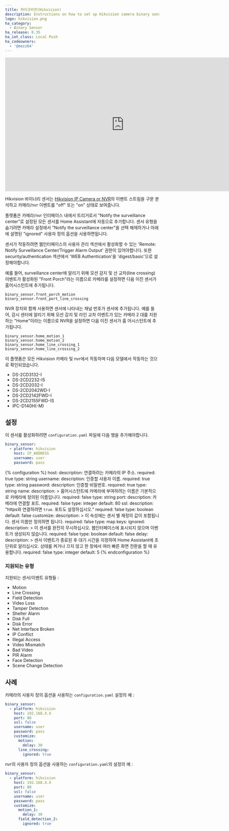 ```yaml
---
title: 하이크비전(Hikvision)
description: Instructions on how to set up Hikvision camera binary sensors within Home Assistant.
logo: hikvision.png
ha_category:
  - Binary Sensor
ha_release: 0.35
ha_iot_class: Local Push
ha_codeowners:
  - '@mezz64'
---
```


<div class='videoWrapper'>
<iframe width="776" height="437" src="https://www.youtube.com/embed/SV0wSEtDKlY" frameborder="0" allow="accelerometer; autoplay; encrypted-media; gyroscope; picture-in-picture" allowfullscreen></iframe>
</div>

Hikvision 바이너리 센서는 [Hikvision IP Camera or NVR](https://www.hikvision.com/)의 이벤트 스트림을 구문 분석하고 카메라/nvr 이벤트를 "off" 또는 "on" 상태로 보여줍니다. 

플랫폼은 카메라/nvr 인터페이스 내에서 트리거로서 "Notify the surveillance center"로 설정된 ​​모든 센서를 Home Assistant에 자동으로 추가합니다.
센서 유형을 숨기려면 카메라 설정에서 "Notify the surveillance center"을 ​​선택 해제하거나 아래에 설명된 "ignored" 사용자 정의 옵션을 사용하면됩니다.

<div class='note'>
센서가 작동하려면 웹인터페이스의 사용자 관리 섹션에서 활성화할 수 있는 'Remote: Notify Surveillance Center/Trigger Alarm Output' 권한이 있어야합니다.
또한 security/authentication 섹션에서 'WEB Authentication'을 'digest/basic'으로 설정해야합니다.
</div>

예를 들어, surveillance center에 알리기 위해 모션 감지 및 선 교차(line crossing) 이벤트가 활성화된 "Front Porch"라는 이름으로 카메라를 설정하면 다음 이진 센서가 홈어시스턴트에 추가됩니다.

```text
binary_sensor.front_porch_motion
binary_sensor.front_port_line_crossing
```

NVR 장치와 함께 사용하면 센서에 나타내는 채널 번호가 센서에 추가됩니다. 예를 들어, 감시 센터에 알리기 위해 모션 감지 및 라인 교차 이벤트가 있는 카메라 2 대를 지원하는 "Home"이라는 이름으로 NVR을 설정하면 다음 이진 센서가 홈 어시스턴트에 추가됩니다.

```text
binary_sensor.home_motion_1
binary_sensor.home_motion_2
binary_sensor.home_line_crossing_1
binary_sensor.home_line_crossing_2
```

이 플랫폼은 모든 Hikvision 카메라 및 nvr에서 작동하며 다음 모델에서 작동하는 것으로 확인되었습니다.

- DS-2CD3132-I
- DS-2CD2232-I5
- DS-2CD2032-I
- DS-2CD2042WD-I
- DS-2CD2142FWD-I
- DS-2CD2155FWD-IS
- IPC-D140H(-M)

## 설정

이 센서를 활성화하려면 `configuration.yaml` 파일에 다음 행을 추가해야합니다.

```yaml
binary_sensor:
  - platform: hikvision
    host: IP_ADDRESS
    username: user
    password: pass
```

{% configuration %}
host:
  description: 연결하려는 카메라의 IP 주소.
  required: true
  type: string
username:
  description: 인증할 사용자 이름.
  required: true
  type: string
password:
  description: 인증할 비밀번호.
  required: true
  type: string
name:
  description: >
    홈어시스턴트에 카메라에 부여하려는 이름은 기본적으로 카메라에 정의된 이름입니다.
  required: false
  type: string
port:
  description: 카메라에 연결할 포트.
  required: false
  type: integer
  default: 80
ssl:
  description: "https와 연결하려면 `true`. 포트도 설정하십시오."
  required: false
  type: boolean
  default: false
customize:
  description: >
    이 속성에는 센서 별 재정의 값이 포함됩니다. 센서 이름만 정의하면 됩니다.
  required: false
  type: map
  keys:
    ignored:
      description: >
        이 센서를 완전히 무시하십시오. 웹인터페이스에 표시되지 않으며 이벤트가 생성되지 않습니다.
      required: false
      type: boolean
      default: false
    delay:
      description: >
        센서 이벤트가 종료된 후 대기 시간을 지정하여 Home Assistant에 초 단위로 알리십시오. 상태를 켜거나 끄지 않고 한 창에서 여러 빠른 화면 전환을 할 때 유용합니다.
      required: false
      type: integer
      default: 5
{% endconfiguration %}

### 지원되는 유형

지원되는 센서/이벤트 유형들 :

- Motion
- Line Crossing
- Field Detection
- Video Loss
- Tamper Detection
- Shelter Alarm
- Disk Full
- Disk Error
- Net Interface Broken
- IP Conflict
- Illegal Access
- Video Mismatch
- Bad Video
- PIR Alarm
- Face Detection
- Scene Change Detection

## 사례

카메라의 사용자 정의 옵션을 사용하는 `configuration.yaml` 설정의 예 :

```yaml
binary_sensor:
  - platform: hikvision
    host: 192.168.X.X
    port: 80
    ssl: false
    username: user
    password: pass
    customize:
      motion:
        delay: 30
      line_crossing:
        ignored: true
```

nvr의 사용자 정의 옵션을 사용하는 `configuration.yaml`의 설정의 예 :

```yaml
binary_sensor:
  - platform: hikvision
    host: 192.168.X.X
    port: 80
    ssl: false
    username: user
    password: pass
    customize:
      motion_1:
        delay: 30
      field_detection_2:
        ignored: true
```
